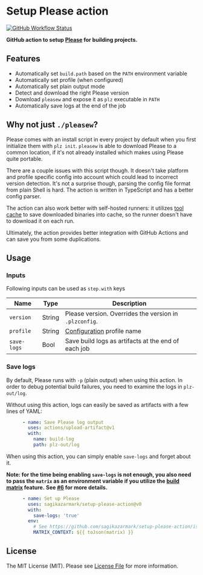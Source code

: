# Setup Please action

[![GitHub Workflow Status](https://img.shields.io/github/workflow/status/sagikazarmark/setup-please-action/build-test?style=flat-square)](https://github.com/sagikazarmark/setup-please-action/actions?query=workflow%3Abuild-test)

**GitHub action to setup [Please](https://please.build/) for building projects.**

## Features

- Automatically set `build.path` based on the `PATH` environment variable
- Automatically set profile (when configured)
- Automatically set plain output mode
- Detect and download the right Please version
- Download `pleasew` and expose it as `plz` executable in `PATH`
- Automatically save logs at the end of the job


## Why not just `./pleasew`?

Please comes with an install script in every project by default when you first initialize them with `plz init`.
`pleasew` is able to download Please to a common location, if it's not already installed
which makes using Please quite portable.

There are a couple issues with this script though. It doesn't take platform and profile specific config into account
which could lead to incorrect version detection. It's not a surprise though, parsing the config file format from plain Shell is hard.
The action is written in TypeScript and has a better config parser.

The action can also work better with self-hosted runners: it utilizes [tool cache](https://github.com/actions/toolkit/tree/main/packages/tool-cache)
to save downloaded binaries into cache, so the runner doesn't have to download it on each run.

Ultimately, the action provides better integration with GitHub Actions and can save you from some duplications.


## Usage

### Inputs

Following inputs can be used as `step.with` keys

| Name                | Type    | Description                        |
|---------------------|---------|------------------------------------|
| `version`           | String  | Please version. Overrides the version in `.plzconfig`. |
| `profile`           | String  | [Configuration](https://please.build/config.html) profile name |
| `save-logs`         | Bool    | Save build logs as artifacts at the end of each job |


### Save logs

By default, Please runs with `-p` (plain output) when using this action.
In order to debug potential build failures, you need to examine the logs in `plz-out/log`.

Without using this action, logs can easily be saved as artifacts with a few lines of YAML:

```yaml
      - name: Save Please log output
        uses: actions/upload-artifact@v1
        with:
          name: build-log
          path: plz-out/log
```

When using this action, you can simply enable `save-logs` and forget about it.

**Note: for the time being enabling `save-logs` is not enough, you also need to pass the `matrix` as an environment variable if you utilize the [build matrix](https://docs.github.com/en/free-pro-team@latest/actions/learn-github-actions/managing-complex-workflows#using-a-build-matrix) feature.**
**See [#6](https://github.com/sagikazarmark/setup-please-action/issues/6) for more details.**

```yaml
      - name: Set up Please
        uses: sagikazarmark/setup-please-action@v0
        with:
          save-logs: 'true'
        env:
          # See https://github.com/sagikazarmark/setup-please-action/issues/6
          MATRIX_CONTEXT: ${{ toJson(matrix) }}
```


## License

The MIT License (MIT). Please see [License File](LICENSE) for more information.
